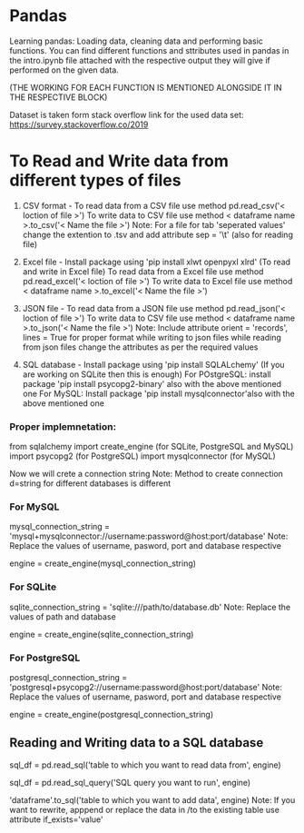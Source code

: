# Pandas
Learning pandas: Loading data, cleaning data and performing basic functions. You can find different functions and sttributes used in pandas in the intro.ipynb file attached with the respective output they will give if performed on the given data.

(THE WORKING FOR EACH FUNCTION IS MENTIONED ALONGSIDE IT IN THE RESPECTIVE BLOCK) 

Dataset is taken form stack overflow
link for the used data set: https://survey.stackoverflow.co/2019

# To Read and Write data from different types of files

1. CSV format - To read data from a CSV file use method pd.read_csv('< loction of file >')
                To write data to CSV file use method < dataframe name >.to_csv('< Name the file >')
                Note: For a file for tab 'seperated values' change the extention to .tsv and add attribute  sep = '\t'
                (also for reading file)

2. Excel file - Install package using 'pip install xlwt openpyxl xlrd' (To read and write in Excel file)
                To read data from a Excel file use method pd.read_excel('< loction of file >')
                To write data to Excel file use method < dataframe name >.to_excel('< Name the file >')

3. JSON file -  To read data from a JSON file use method pd.read_json('< loction of file >')
                To write data to CSV file use method < dataframe name >.to_json('< Name the file >')
                Note: Include attribute orient = 'records', lines = True for proper format while writing to json files
                while reading from json files change the attributes as per the required values

4. SQL database - Install package using 'pip install SQLALchemy' (If you are working on SQLite then this is enough)
                  For POstgreSQL: install package 'pip install psycopg2-binary' also with the above mentioned one
                  For MySQL: Install package 'pip install mysqlconnector'also with the above mentioned one


### Proper implemnetation:

from sqlalchemy import create_engine  (for SQLite, PostgreSQL and MySQL)
import psycopg2                       (for PostgreSQL)
import mysqlconnector                 (for MySQL)


Now we will crete a connection string 
Note: Method to create connection d=string for different databases is different

### For MySQL

mysql_connection_string = 'mysql+mysqlconnector://username:password@host:port/database'
Note: Replace the values of username, pasword, port and database respective 

engine = create_engine(mysql_connection_string)


### For SQLite

sqlite_connection_string = 'sqlite:///path/to/database.db'
Note: Replace the values of path and database

engine = create_engine(sqlite_connection_string)

### For PostgreSQL

postgresql_connection_string = 'postgresql+psycopg2://username:password@host:port/database'
Note: Replace the values of username, pasword, port and database respective

engine = create_engine(postgresql_connection_string)

## Reading and Writing data to a SQL database

sql_df = pd.read_sql('table to which you want to read data from', engine)

sql_df = pd.read_sql_query('SQL query you want to run', engine)

'dataframe'.to_sql('table to which you want to add data', engine)
Note: If you want to rewrite, apppend or replace the data in /to the existing table use attribute if_exists='value'